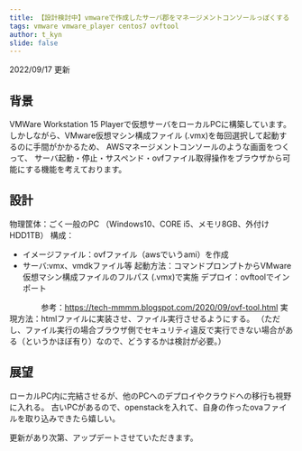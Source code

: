 ```yaml
---
title: 【設計検討中】vmwareで作成したサーバ郡をマネージメントコンソールっぽくする
tags: vmware vmware_player centos7 ovftool
author: t_kyn
slide: false
---
```

2022/09/17 更新

## 背景

VMWare Workstation 15 Playerで仮想サーバをローカルPCに構築しています。
しかしながら、VMware仮想マシン構成ファイル (.vmx)を毎回選択して起動するのに手間がかかるため、
AWSマネージメントコンソールのような画面をつくって、
サーバ起動・停止・サスペンド・ovfファイル取得操作をブラウザから可能にする機能を考えております。

## 設計
物理筐体：ごく一般のPC
（Windows10、CORE i5、メモリ8GB、外付けHDD1TB）
構成：
* イメージファイル：ovfファイル（awsでいうami）を作成
* サーバ:vmx、vmdkファイル等
起動方法：コマンドプロンプトからVMware 仮想マシン構成ファイルのフルパス (.vmx)で実施
デプロイ：ovftoolでインポート

　　　　参考：https://tech-mmmm.blogspot.com/2020/09/ovf-tool.html
実現方法：htmlファイルに実装させ、ファイル実行させるようにする。
（ただし、ファイル実行の場合ブラウザ側でセキュリティ違反で実行できない場合がある（というかほぼ有り）なので、どうするかは検討が必要。）

## 展望
ローカルPC内に完結させるが、他のPCへのデプロイやクラウドへの移行も視野に入れる。
古いPCがあるので、openstackを入れて、自身の作ったovaファイルを取り込みできたら嬉しい。


更新があり次第、アップデートさせていただきます。

